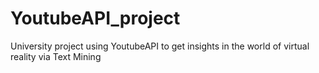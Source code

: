 # YoutubeAPI_project
University project using YoutubeAPI to get insights in the world of virtual reality via Text Mining
